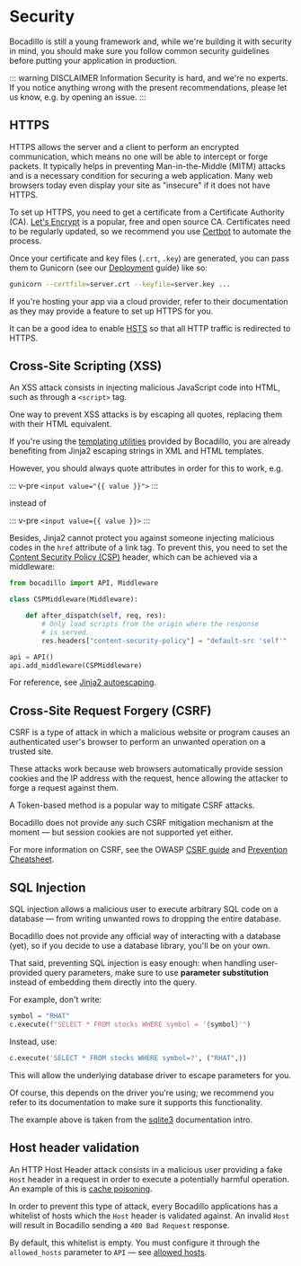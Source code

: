# Security

Bocadillo is still a young framework and, while we're building it with security in mind, you should make sure you follow common security guidelines before putting your application in production.

::: warning DISCLAIMER
Information Security is hard, and we're no experts. If you notice anything wrong with the present recommendations, please let us know, e.g. by opening an issue.
:::

## HTTPS

HTTPS allows the server and a client to perform an encrypted communication, which means no one will be able to intercept or forge packets. It typically helps in preventing Man-in-the-Middle (MITM) attacks and is a necessary condition for securing a web application. Many web browsers today even display your site as "insecure" if it does not have HTTPS.

To set up HTTPS, you need to get a certificate from a Certificate Authority (CA). [Let's Encrypt] is a popular, free and open source CA. Certificates need to be regularly updated, so we recommend you use [Certbot] to automate the process.

Once your certificate and key files (`.crt`, `.key`) are generated, you can pass them to Gunicorn (see our [Deployment] guide) like so:

```bash
gunicorn --certfile=server.crt --keyfile=server.key ...
```

If you're hosting your app via a cloud provider, refer to their documentation as they may provide a feature to set up HTTPS for you.

It can be a good idea to enable [HSTS] so that all HTTP traffic is redirected to HTTPS.

## Cross-Site Scripting (XSS)

An XSS attack consists in injecting malicious JavaScript code into HTML, such as through a `<script>` tag.

One way to prevent XSS attacks is by escaping all quotes, replacing them with their HTML equivalent.

If you're using the [templating utilities](../features/templates.md) provided by Bocadillo, you are already benefiting from Jinja2 escaping strings in XML and HTML templates.

However, you should always quote attributes in order for this to work, e.g.

::: v-pre
`<input value="{{ value }}">`
:::

instead of

::: v-pre
`<input value={{ value }}>`
:::

Besides, Jinja2 cannot protect you against someone injecting malicious codes in the `href` attribute of a link tag. To prevent this, you need to set the [Content Security Policy (CSP)](https://developer.mozilla.org/en-US/docs/Web/HTTP/Headers/Content-Security-Policy) header, which can be achieved via a middleware:

```python
from bocadillo import API, Middleware

class CSPMiddleware(Middleware):

    def after_dispatch(self, req, res):
        # Only load scripts from the origin where the response
        # is served.
        res.headers["content-security-policy"] = "default-src 'self'"

api = API()
api.add_middleware(CSPMiddleware)
```

For reference, see [Jinja2 autoescaping](http://jinja.pocoo.org/docs/2.10/api/#autoescaping).

## Cross-Site Request Forgery (CSRF)

CSRF is a type of attack in which a malicious website or program causes an authenticated user's browser to perform an unwanted operation on a trusted site.

These attacks work because web browsers automatically provide session cookies and the IP address with the request, hence allowing the attacker to forge a request against them.

A Token-based method is a popular way to mitigate CSRF attacks.

Bocadillo does not provide any such CSRF mitigation mechanism at the moment — but session cookies are not supported yet either.

For more information on CSRF, see the OWASP [CSRF guide](https://www.owasp.org/index.php/Cross-Site_Request_Forgery_(CSRF)) and [Prevention Cheatsheet](https://www.owasp.org/index.php/Cross-Site_Request_Forgery_(CSRF)_Prevention_Cheat_Sheet#Token_Based_Mitigation).

## SQL Injection

SQL injection allows a malicious user to execute arbitrary SQL code on a database — from writing unwanted rows to dropping the entire database.

Bocadillo does not provide any official way of interacting with a database (yet), so if you decide to use a database library, you'll be on your own.

That said, preventing SQL injection is easy enough: when handling user-provided query parameters, make sure to use **parameter substitution** instead of embedding them directly into the query.

For example, don't write:

```python
symbol = "RHAT"
c.execute(f"SELECT * FROM stocks WHERE symbol = '{symbol}'")
```

Instead, use:

```python
c.execute('SELECT * FROM stocks WHERE symbol=?', ("RHAT",))
```

This will allow the underlying database driver to escape parameters for you.

Of course, this depends on the driver you're using; we recommend you refer to its documentation to make sure it supports this functionality.

The example above is taken from the [sqlite3](https://docs.python.org/3/library/sqlite3.html) documentation intro.

## Host header validation

An HTTP Host Header attack consists in a malicious user providing a fake `Host` header in a request in order to execute a potentially harmful operation. An example of this is [cache poisoning].

In order to prevent this type of attack, every Bocadillo applications has a whitelist of hosts which the `Host` header is validated against. An invalid `Host` will result in Bocadillo sending a `400 Bad Request` response.

By default, this whitelist is empty. You must configure it through the `allowed_hosts` parameter to `API` — see [allowed hosts].

[Let's Encrypt]: https://letsencrypt.org
[Certbot]: https://certbot.eff.org
[Deployment]: ../tooling/deployment.md
[HSTS]: ../features/hsts.md
[cache poisoning]: https://www.owasp.org/index.php/Cache_Poisoning
[Allowed hosts]: ../api.md#allowed-hosts
